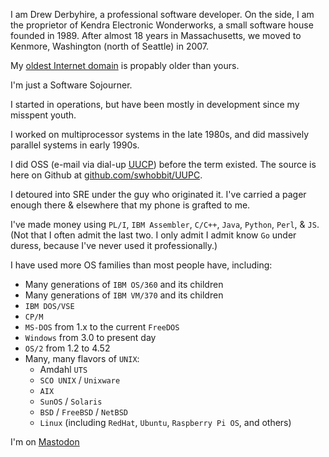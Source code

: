 <!---
swhobbit/swhobbit is a ✨ special ✨ repository because its `README.md` (this file) appears on your GitHub profile.
You can click the Preview link to take a look at your changes.
--->

I am Drew Derbyhire, a professional software developer. 
On the side, I am the proprietor of Kendra Electronic Wonderworks, a small software house founded in 1989.
After almost 18 years in Massachusetts, we moved to Kenmore, Washington (north of Seattle) in 2007.

My [oldest Internet domain](https://domain.kew.com/) is propably older than yours. 

I'm just a Software Sojourner.

I started in operations, but have been mostly in development since my misspent youth.

I worked on multiprocessor systems in the late 1980s, and did massively parallel systems in early 1990s. 

I did OSS (e-mail via dial-up [UUCP](https://en.wikipedia.org/wiki/UUCP)) before the term existed.
The source is here on Github at [github.com/swhobbit/UUPC](https://github.com/swhobbit/UUPC).  

I detoured into SRE under the guy who originated it. I've carried a pager enough there & elsewhere that my phone is grafted to me. 

I've made money using `PL/I`, `IBM Assembler`, `C/C++`, `Java`, `Python`, `Perl`, & `JS`.
(Not that I often admit the last two. I only admit I admit know `Go` under duress, because I've never used it professionally.)

I have used more OS families than most people have, including: 
- Many generations of `IBM OS/360` and its children
- Many generations of `IBM VM/370` and its children
- `IBM DOS/VSE`
- `CP/M`
- `MS-DOS` from 1.x to the current `FreeDOS`
- `Windows` from 3.0 to present day
- `OS/2` from 1.2 to 4.52
- Many, many flavors of `UNIX`:
  - Amdahl `UTS`
  - `SCO UNIX` / `Unixware` 
  - `AIX`
  - `SunOS` / `Solaris`
  - `BSD` / `FreeBSD` / `NetBSD`
  - `Linux` (including `RedHat`, `Ubuntu`, `Raspberry Pi OS`, and others)

I'm on <a rel="me" href="https://hachyderm.io/@swhobbit">Mastodon</a>

